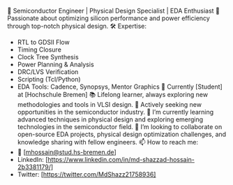 🔌 Semiconductor Engineer | Physical Design Specialist | EDA Enthusiast
🔧 Passionate about optimizing silicon performance and power efficiency through top-notch physical design.
🛠️ Expertise:
  - RTL to GDSII Flow
  - Timing Closure
  - Clock Tree Synthesis
  - Power Planning & Analysis
  - DRC/LVS Verification
  - Scripting (Tcl/Python)
  - EDA Tools: Cadence, Synopsys, Mentor Graphics
💼 Currently [Student] at [Hochschule Bremen]
📚 Lifelong learner, always exploring new methodologies and tools in VLSI design.
🚀 Actively seeking new opportunities in the semiconductor industry.
🌱 I’m currently learning advanced techniques in physical design and exploring emerging technologies in the semiconductor field.
💞️ I’m looking to collaborate on open-source EDA projects, physical design optimization challenges, and knowledge sharing with fellow engineers.
📫 How to reach me:
  - 📧 [mhossain@stud.hs-bremen.de]
  - LinkedIn: [https://www.linkedin.com/in/md-shazzad-hossain-2b3381179/]
  - Twitter: [https://twitter.com/MdShazz21758936]
